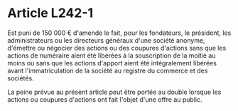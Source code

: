 # Article L242-1

Est puni de 150 000 € d'amende le fait, pour les fondateurs, le président, les administrateurs ou les directeurs généraux d'une société anonyme, d'émettre ou négocier des actions ou des coupures d'actions sans que les actions de numéraire aient été libérées à la souscription de la moitié au moins ou sans que les actions d'apport aient été intégralement libérées avant l'immatriculation de la société au registre du commerce et des sociétés.

La peine prévue au présent article peut être portée au double lorsque les actions ou coupures d'actions ont fait l'objet d'une offre au public.

